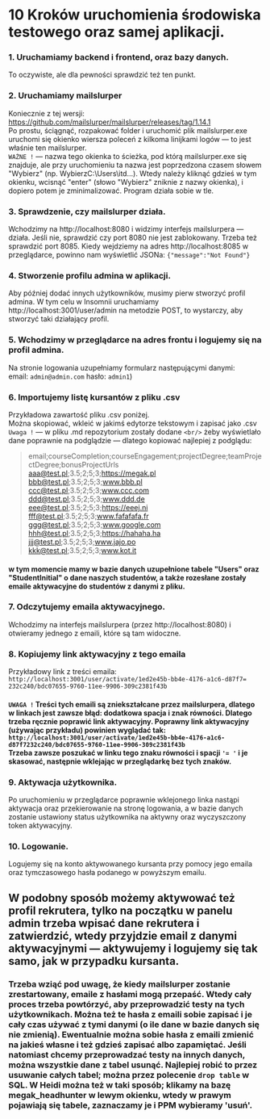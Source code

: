 # 10 Kroków uruchomienia środowiska testowego oraz samej aplikacji.

### 1. Uruchamiamy backend i frontend, oraz bazy danych. 
To oczywiste, ale dla pewności sprawdzić też ten punkt.

### 2. Uruchamiamy mailslurper
Koniecznie z tej wersji: <br/> https://github.com/mailslurper/mailslurper/releases/tag/1.14.1
<br/>
   Po prostu, ściągnąć, rozpakować folder i uruchomić plik mailslurper.exe
   uruchomi się okienko wiersza poleceń z kilkoma linijkami logów — to jest właśnie ten mailslurper.<br/>
   `WAŻNE !` — nazwa tego okienka to ścieżka, pod którą mailslurper.exe się znajduje, ale przy uruchomieniu ta nazwa jest poprzedzona czasem słowem "Wybierz" (np. WybierzC:\Users\itd...). Wtedy należy kliknąć gdzieś w tym okienku, wcisnąć "enter" (słowo "Wybierz" zniknie z nazwy okienka), i dopiero potem je zminimalizować. Program działa sobie w tle.

### 3. Sprawdzenie, czy mailslurper działa. 
Wchodzimy na http://localhost:8080 i widzimy interfejs mailslurpera — działa. Jeśli nie, sprawdzić czy port 8080 nie jest zablokowany. Trzeba też sprawdzić port 8085. Kiedy wejdziemy na adres http://localhost:8085 w przeglądarce, powinno nam wyświetlić JSONa: `{"message":"Not Found"}`

### 4. Stworzenie profilu admina w aplikacji.
Aby później dodać innych użytkowników, musimy pierw stworzyć profil admina. W tym celu w Insomnii uruchamiamy http://localhost:3001/user/admin na metodzie POST, to wystarczy, aby stworzyć taki działający profil.

### 5. Wchodzimy w przeglądarce na adres frontu i logujemy się na profil admina.
Na stronie logowania uzupełniamy formularz następującymi danymi:<br/>
email: `admin@admin.com` hasło: `admin1`)

### 6. Importujemy listę kursantów z pliku .csv
Przykładowa zawartość pliku .csv poniżej.<br/>
Można skopiować, wkleić w jakimś edytorze tekstowym i zapisać jako .csv<br/>
`Uwaga !` — w pliku .md repozytorium zostały dodane `<br/>` żeby wyświetlało dane poprawnie na podglądzie — dlatego kopiować najlepiej z podglądu: <br/>
>email;courseCompletion;courseEngagement;projectDegree;teamProjectDegree;bonusProjectUrls<br/>
aaa@test.pl;3.5;2;5;3;https://megak.pl<br/>
bbb@test.pl;3.5;2;5;3;www.bbb.pl<br/>
ccc@test.pl;3.5;2;5;3;www.ccc.com<br/>
ddd@test.pl;3.5;2;5;3;www.ddd.de<br/>
eee@test.pl;3.5;2;5;3;https://eeej.ni<br/>
fff@test.pl;3.5;2;5;3;www.fafafafa.fr<br/>
ggg@test.pl;3.5;2;5;3;www.google.com<br/>
hhh@test.pl;3.5;2;5;3;https://hahaha.ha<br/>
jjj@test.pl;3.5;2;5;3;www.jajo.po<br/>
kkk@test.pl;3.5;2;5;3;www.kot.it<br/>

#### w tym momencie mamy w bazie danych uzupełnione tabele "Users" oraz "StudentInitial" o dane naszych studentów, a także rozesłane zostały emaile aktywacyjne do studentów z danymi z pliku.

### 7. Odczytujemy emaila aktywacyjnego.
Wchodzimy na interfejs mailslurpera (przez http://localhost:8080) i otwieramy jednego z emaili, które są tam widoczne.

### 8. Kopiujemy link aktywacyjny z tego emaila
Przykładowy link z treści emaila:<br/> `http://localhost:3001/user/activate/1ed2e45b-bb4e-4176-a1c6-d87f7= 232c240/bdc07655-9760-11ee-9906-309c2381f43b`
#### `UWAGA !` Treści tych emaili są zniekształcane przez mailslurpera, dlatego w linkach jest zawsze błąd: dodatkowa spacja i znak równości. Dlatego trzeba ręcznie poprawić link aktywacyjny. Poprawny link aktywacyjny (używając przykładu) powinien wyglądać tak: <br/> `http://localhost:3001/user/activate/1ed2e45b-bb4e-4176-a1c6-d87f7232c240/bdc07655-9760-11ee-9906-309c2381f43b`<br/> Trzeba zawsze poszukać w linku tego znaku równości i spacji `'= '` i je skasować, następnie wklejając w przeglądarkę bez tych znaków.

### 9. Aktywacja użytkownika.
Po uruchomieniu w przeglądarce poprawnie wklejonego linka nastąpi aktywacja oraz przekierowanie na stronę logowania, a w bazie danych zostanie ustawiony status użytkownika na aktywny oraz wyczyszczony token aktywacyjny.

### 10. Logowanie.
Logujemy się na konto aktywowanego kursanta przy pomocy jego emaila oraz tymczasowego hasła podanego w powyższym emailu. 

## W podobny sposób możemy aktywować też profil rekrutera, tylko na początku w panelu admin trzeba wpisać dane rekrutera i zatwierdzić, wtedy przyjdzie email z danymi aktywacyjnymi — aktywujemy i logujemy się tak samo, jak w przypadku kursanta.

### Trzeba wziąć pod uwagę, że kiedy mailslurper zostanie zrestartowany, emaile z hasłami mogą przepaść. Wtedy cały proces trzeba powtórzyć, aby przeprowadzić testy na tych użytkownikach. Można też te hasła z emaili sobie zapisać i je cały czas używać z tymi danymi (o ile dane w bazie danych się nie zmienią). Ewentualnie można sobie hasła z emaili zmienić na jakieś własne i też gdzieś zapisać albo zapamiętać. Jeśli natomiast chcemy przeprowadzać testy na innych danych, można wszystkie dane z tabel usunąć. Najlepiej robić to przez usuwanie całych tabel; można przez polecenie `drop table` w SQL. W Heidi można też w taki sposób; klikamy na bazę megak_headhunter w lewym okienku, wtedy w prawym pojawiają się tabele, zaznaczamy je i PPM wybieramy 'usuń'.